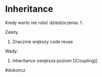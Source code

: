 # Inheritance


Kiedy warto nie robić dziedziczenia:
1. 

Zalety.
1. Znacznie większy code reuse

Wady:
1. Inheritance zwiększa poziom [[Coupling]]

#dokoncz
